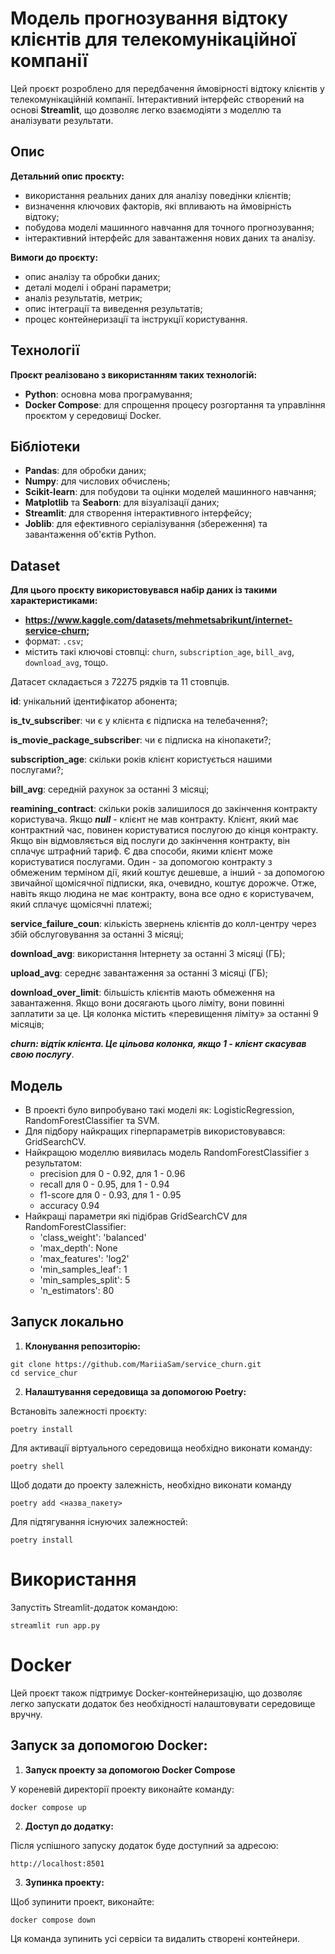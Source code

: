 # Модель прогнозування відтоку клієнтів для телекомунікаційної компанії

Цей проєкт розроблено для передбачення ймовірності відтоку клієнтів у телекомунікаційній компанії. Інтерактивний інтерфейс створений на основі **Streamlit**, що дозволяє легко взаємодіяти з моделлю та аналізувати результати.

<!-- **https://servicechurn.streamlit.app/** -->

## Опис

**Детальний опис проєкту:**

- використання реальних даних для аналізу поведінки клієнтів;
- визначення ключових факторів, які впливають на ймовірність відтоку;
- побудова моделі машинного навчання для точного прогнозування;
- інтерактивний інтерфейс для завантаження нових даних та аналізу.

**Вимоги до проєкту:**

- опис аналізу та обробки даних;
- деталі моделі і обрані параметри;
- аналіз результатів, метрик;
- опис інтеграції та виведення результатів;
- процес контейнеризації та інструкції користування.

## Технології

**Проєкт реалізовано з використанням таких технологій:**

- **Python**: основна мова програмування;
- **Docker Compose**: для спрощення процесу розгортання та управління проєктом у середовищі Docker.

## Бібліотеки

- **Pandas**: для обробки даних;
- **Numpy**: для числових обчислень;
- **Scikit-learn**: для побудови та оцінки моделей машинного навчання;
- **Matplotlib** та **Seaborn**: для візуалізації даних;
- **Streamlit**: для створення інтерактивного інтерфейсу;
- **Joblib**: для ефективного серіалізування (збереження) та завантаження об'єктів Python.

## Dataset

**Для цього проєкту використовувався набір даних із такими характеристиками:**

- **https://www.kaggle.com/datasets/mehmetsabrikunt/internet-service-churn;**
- формат: `.csv`;
- містить такі ключові стовпці: `churn`, `subscription_age`, `bill_avg`, `download_avg`, тощо.

Датасет складається з 72275 рядків та 11 стовпців.

**id**: унікальний ідентифікатор абонента;

**is_tv_subscriber**: чи є у клієнта є підписка на телебачення?;

**is_movie_package_subscriber**: чи є підписка на кінопакети?;

**subscription_age**: скільки років клієнт користується нашими послугами?;

**bill_avg**: середній рахунок за останні 3 місяці;

**reamining_contract**: скільки років залишилося до закінчення контракту користувача.
Якщо **_null_** - клієнт не мав контракту. Клієнт, який має контрактний час, повинен користуватися послугою до кінця контракту. Якщо він відмовляється від послуги до закінчення контракту, він сплачує штрафний тариф. Є два способи, якими клієнт може користуватися послугами. Один - за допомогою контракту з обмеженим терміном дії, який коштує дешевше, а інший - за допомогою звичайної щомісячної підписки, яка, очевидно, коштує дорожче. Отже, навіть якщо людина не має контракту, вона все одно є користувачем, який сплачує щомісячні платежі;

**service_failure_coun**: кількість звернень клієнтів до колл-центру через збій обслуговування за останні 3 місяці;

**download_avg**: використання Інтернету за останні 3 місяці (ГБ);

**upload_avg**: середнє завантаження за останні 3 місяці (ГБ);

**download_over_limit**: більшість клієнтів мають обмеження на завантаження. Якщо вони досягають цього ліміту, вони повинні заплатити за це. Ця колонка містить «перевищення ліміту» за останні 9 місяців;

**_churn: відтік клієнта. Це цільова колонка, якщо 1 - клієнт скасував свою послугу_**.

## Модель

- В проекті було випробувано такі моделі як: LogisticRegression, RandomForestClassifier та SVM.
- Для підбору найкращих гіперпараметрів використовувався: GridSearchCV.
- Найкращою моделлю виявилась модель RandomForestClassifier з результатом:
  - precision для 0 - 0.92, для 1 - 0.96
  - recall для 0 - 0.95, для 1 - 0.94
  - f1-score для 0 - 0.93, для 1 - 0.95
  - accuracy 0.94
- Найкращі параметри які підібрав GridSearchCV для RandomForestClassifier:
  - 'class_weight': 'balanced'
  - 'max_depth': None
  - 'max_features': 'log2'
  - 'min_samples_leaf': 1
  - 'min_samples_split': 5
  - 'n_estimators': 80

## Запуск локально

1. **Клонування репозиторію:**

```
git clone https://github.com/MariiaSam/service_churn.git
cd service_chur
```

2. **Налаштування середовища за допомогою Poetry:**

Встановіть залежності проєкту:

```
poetry install
```

Для активації віртуального середовища необхідно виконати команду:

```
poetry shell
```

Щоб додати до проекту залежність, необхідно виконати команду

```
poetry add <назва_пакету>
```

Для підтягування існуючих залежностей:

```
poetry install
```

# Використання

Запустіть Streamlit-додаток командою:

```
streamlit run app.py
```

# Docker

Цей проєкт також підтримує Docker-контейнеризацію, що дозволяє легко запускати додаток без необхідності налаштовувати середовище вручну.

## Запуск за допомогою Docker:

1. **Запуск проекту за допомогою Docker Compose**

У кореневій директорії проекту виконайте команду:

```
docker compose up
```

2. **Доступ до додатку:**

Після успішного запуску додаток буде доступний за адресою:

```
http://localhost:8501
```

3. **Зупинка проекту:**

Щоб зупинити проект, виконайте:

```
docker compose down
```

Ця команда зупинить усі сервіси та видалить створені контейнери.
